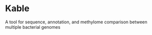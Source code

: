 # Kable
A tool for sequence, annotation, and methylome comparison between multiple bacterial genomes

